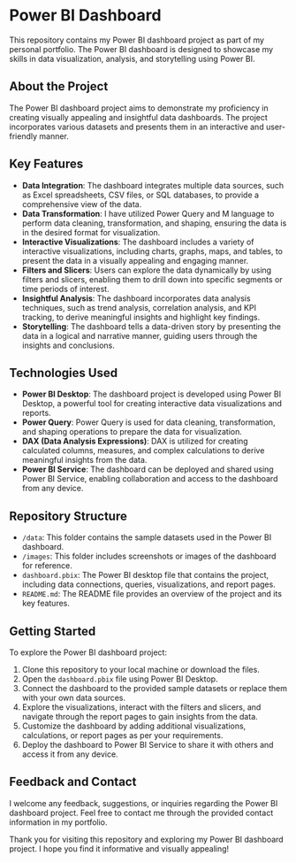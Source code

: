 # Power BI Dashboard

This repository contains my Power BI dashboard project as part of my personal portfolio. The Power BI dashboard is designed to showcase my skills in data visualization, analysis, and storytelling using Power BI.

## About the Project

The Power BI dashboard project aims to demonstrate my proficiency in creating visually appealing and insightful data dashboards. The project incorporates various datasets and presents them in an interactive and user-friendly manner.

## Key Features

- **Data Integration**: The dashboard integrates multiple data sources, such as Excel spreadsheets, CSV files, or SQL databases, to provide a comprehensive view of the data.
- **Data Transformation**: I have utilized Power Query and M language to perform data cleaning, transformation, and shaping, ensuring the data is in the desired format for visualization.
- **Interactive Visualizations**: The dashboard includes a variety of interactive visualizations, including charts, graphs, maps, and tables, to present the data in a visually appealing and engaging manner.
- **Filters and Slicers**: Users can explore the data dynamically by using filters and slicers, enabling them to drill down into specific segments or time periods of interest.
- **Insightful Analysis**: The dashboard incorporates data analysis techniques, such as trend analysis, correlation analysis, and KPI tracking, to derive meaningful insights and highlight key findings.
- **Storytelling**: The dashboard tells a data-driven story by presenting the data in a logical and narrative manner, guiding users through the insights and conclusions.

## Technologies Used

- **Power BI Desktop**: The dashboard project is developed using Power BI Desktop, a powerful tool for creating interactive data visualizations and reports.
- **Power Query**: Power Query is used for data cleaning, transformation, and shaping operations to prepare the data for visualization.
- **DAX (Data Analysis Expressions)**: DAX is utilized for creating calculated columns, measures, and complex calculations to derive meaningful insights from the data.
- **Power BI Service**: The dashboard can be deployed and shared using Power BI Service, enabling collaboration and access to the dashboard from any device.

## Repository Structure

- `/data`: This folder contains the sample datasets used in the Power BI dashboard.
- `/images`: This folder includes screenshots or images of the dashboard for reference.
- `dashboard.pbix`: The Power BI desktop file that contains the project, including data connections, queries, visualizations, and report pages.
- `README.md`: The README file provides an overview of the project and its key features.

## Getting Started

To explore the Power BI dashboard project:

1. Clone this repository to your local machine or download the files.
2. Open the `dashboard.pbix` file using Power BI Desktop.
3. Connect the dashboard to the provided sample datasets or replace them with your own data sources.
4. Explore the visualizations, interact with the filters and slicers, and navigate through the report pages to gain insights from the data.
5. Customize the dashboard by adding additional visualizations, calculations, or report pages as per your requirements.
6. Deploy the dashboard to Power BI Service to share it with others and access it from any device.


## Feedback and Contact

I welcome any feedback, suggestions, or inquiries regarding the Power BI dashboard project. Feel free to contact me through the provided contact information in my portfolio.

Thank you for visiting this repository and exploring my Power BI dashboard project. I hope you find it informative and visually appealing!

